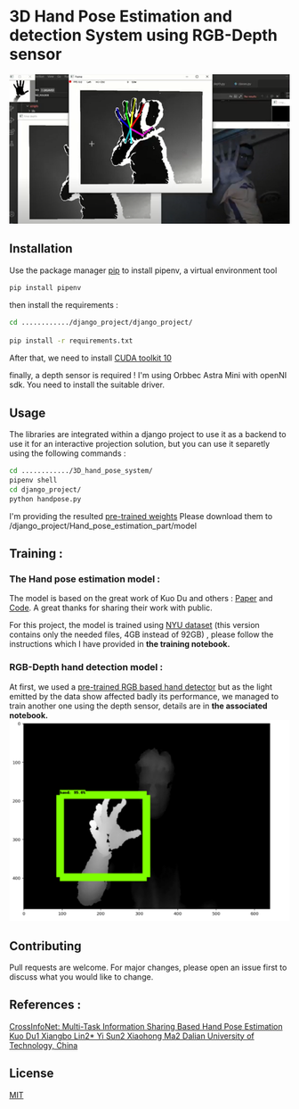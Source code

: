 # 3D Hand Pose Estimation and detection System using RGB-Depth sensor

![hand pose](./images/hand_pose.png)

## Installation

Use the package manager [pip](https://pip.pypa.io/en/stable/) to install pipenv, a virtual environment tool

```bash
pip install pipenv
```
then install the requirements :
```bash
cd ............/django_project/django_project/

pip install -r requirements.txt
```
After that, we need to install [CUDA toolkit 10](https://developer.nvidia.com/cuda-10.0-download-archive)

finally, a depth sensor is required ! I'm using Orbbec Astra Mini with openNI sdk. You need to install the suitable driver.

## Usage

The libraries are integrated within a django project to use it as a backend to use it for an interactive projection solution, but you can use it separetly using the following commands :
```bash
cd ............/3D_hand_pose_system/
pipenv shell
cd django_project/
python handpose.py
```

I'm providing the resulted [pre-trained weights](https://drive.google.com/drive/folders/1-Hk2XSuTzvUTrJ-WhluHmr8EWcuOSN9d?usp=sharing)
Please download them to /django_project/Hand_pose_estimation_part/model
## Training :

### The Hand pose estimation model :

The model is based on the great work of Kuo Du and others : [Paper](https://openaccess.thecvf.com/content_CVPR_2019/papers/Du_CrossInfoNet_Multi-Task_Information_Sharing_Based_Hand_Pose_Estimation_CVPR_2019_paper.pdf) and [Code](https://github.com/dumyy/handpose). A great thanks for sharing their work with public.

For this project, the model is trained using [NYU dataset](https://drive.google.com/file/d/1I22UITfFPtDYLFRDFmZqc5BtpMU2zeU7/view?usp=sharing) (this version contains only the needed files, 4GB instead of 92GB) , please follow the instructions which I have provided in **the training notebook.**

### RGB-Depth hand detection model :
At first, we used a [pre-trained RGB based hand detector](https://github.com/victordibia/handtracking) but as the light emitted by the data show affected badly its performance, we managed to train another one using the depth sensor, details are in **the associated notebook.** 
![hand detector](./images/hand_detector.png)

## Contributing
Pull requests are welcome. For major changes, please open an issue first to discuss what you would like to change.

## References :
[CrossInfoNet: Multi-Task Information Sharing Based Hand Pose Estimation
Kuo Du1 Xiangbo Lin2* Yi Sun2 Xiaohong Ma2
Dalian University of Technology, China](https://openaccess.thecvf.com/content_CVPR_2019/papers/Du_CrossInfoNet_Multi-Task_Information_Sharing_Based_Hand_Pose_Estimation_CVPR_2019_paper.pdf) 


## License
[MIT](https://choosealicense.com/licenses/mit/)
